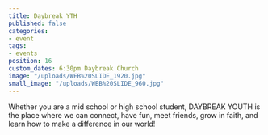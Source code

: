 ```yaml
---
title: Daybreak YTH
published: false
categories:
- event
tags:
- events
position: 16
custom_dates: 6:30pm Daybreak Church
image: "/uploads/WEB%20SLIDE_1920.jpg"
small_image: "/uploads/WEB%20SLIDE_960.jpg"
---
```


Whether you are a mid school or high school student, DAYBREAK YOUTH is the place where we can connect, have fun, meet friends, grow in faith, and learn how to make a difference in our world!